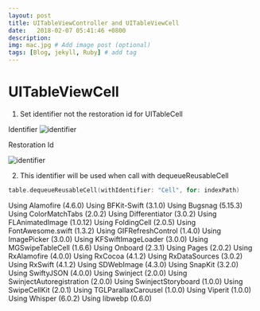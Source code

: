 ```yaml
---
layout: post
title: UITableViewController and UITableViewCell
date:   2018-02-07 05:41:46 +0800
description: 
img: mac.jpg # Add image post (optional)
tags: [Blog, jekyll, Ruby] # add tag
---
```


# UITableViewCell
1. Set identifier not the restoration id for UITableCell

Identifier
![identifier]({{site.baseurl}}/assets/img/identifier.png)

Restoration Id

![identifier]({{site.baseurl}}/assets/img/restoration-id.png)

2. This identifier will be used when call with dequeueReusableCell

```swift
table.dequeueReusableCell(withIdentifier: "Cell", for: indexPath) 
```

Using Alamofire (4.6.0)
Using BFKit-Swift (3.1.0)
Using Bugsnag (5.15.3)
Using ColorMatchTabs (2.0.2)
Using Differentiator (3.0.2)
Using FLAnimatedImage (1.0.12)
Using FoldingCell (2.0.5)
Using FontAwesome.swift (1.3.2)
Using GIFRefreshControl (1.4.0)
Using ImagePicker (3.0.0)
Using KFSwiftImageLoader (3.0.0)
Using MGSwipeTableCell (1.6.6)
Using Onboard (2.3.1)
Using Pages (2.0.2)
Using RxAlamofire (4.0.0)
Using RxCocoa (4.1.2)
Using RxDataSources (3.0.2)
Using RxSwift (4.1.2)
Using SDWebImage (4.3.0)
Using SnapKit (3.2.0)
Using SwiftyJSON (4.0.0)
Using Swinject (2.0.0)
Using SwinjectAutoregistration (2.0.0)
Using SwinjectStoryboard (1.0.0)
Using SwipeCellKit (2.0.1)
Using TGLParallaxCarousel (1.0.0)
Using Viperit (1.0.0)
Using Whisper (6.0.2)
Using libwebp (0.6.0)